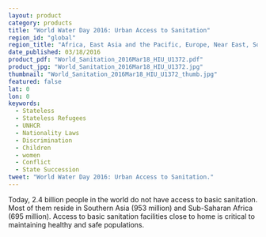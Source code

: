 ```yaml
---
layout: product
category: products
title: "World Water Day 2016: Urban Access to Sanitation"
region_id: "global"
region_title: "Africa, East Asia and the Pacific, Europe, Near East, South and Central Asia, Western Hemisphere"
date_published: 03/18/2016
product_pdf: "World_Sanitation_2016Mar18_HIU_U1372.pdf"
product_jpg: "World_Sanitation_2016Mar18_HIU_U1372.jpg"
thumbnail: "World_Sanitation_2016Mar18_HIU_U1372_thumb.jpg"
featured: false
lat: 0
lon: 0
keywords:
  - Stateless
  - Stateless Refugees
  - UNHCR
  - Nationality Laws
  - Discrimination
  - Children
  - women
  - Conflict
  - State Succession
tweet: "World Water Day 2016: Urban Access to Sanitation."
---
```

Today, 2.4 billion people in the world do not have access to basic sanitation. Most of them reside in Southern Asia (953 million) and Sub-Saharan Africa (695 million). Access to basic sanitation facilities close to home is critical to maintaining healthy and safe populations.
